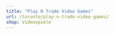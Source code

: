 ```yaml
---
title: "Play N Trade Video Games"
url: /toronto/play-n-trade-video-games/
shop: Videospiele
---
```

